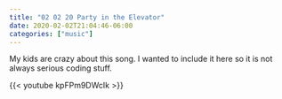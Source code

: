 ```yaml
---
title: "02 02 20 Party in the Elevator"
date: 2020-02-02T21:04:46-06:00
categories: ["music"]
---
```


My kids are crazy about this song. I wanted to include it here so it is not always serious coding stuff.



{{< youtube kpFPm9DWcIk >}}

